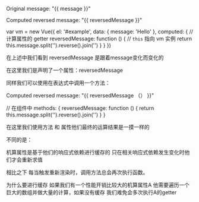 <p>Original message: "{{ message }}"</p>
  <p>Computed reversed message: "{{ reversedMessage }}"</p>

var vm = new Vue({
el: '#example',
data: {
message: 'Hello'
},
computed: {
// 计算属性的 getter
reversedMessage: function () {
// `this` 指向 vm 实例
return this.message.split('').reverse().join('')
}
}
})

在上述中我们看到   reversedMessage 是跟着message变化而变化的

在这里我们是声明了一个属性：reversedMessage

同样我们可以使用在表达式中调用一个方法：

Computed reversed message: "{{ reversedMessage （） }}"

// 在组件中
methods: {
reversedMessage: function () {
return this.message.split('').reverse().join('')
}
}

在这里我们使用方法 和 属性他们最终的运算结果是一摸一样的   

不同的是：

机算属性是基于他们的响应式依赖进行缓存的  只在相关响应式依赖发生变化时他们才会重新求值

相比之下  每当触发重新渲染时，调用方法总会再次执行函数。



为什么要进行缓存   如果我们有一个性能开销比较大的机算属性A 他需要遍历一个巨大的数组并做大量的计算，如果没有缓存  我们难免会多次执行A的getter

